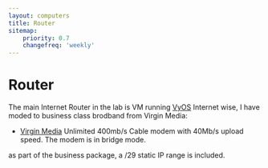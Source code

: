 ```yaml
---
layout: computers
title: Router
sitemap:
    priority: 0.7
    changefreq: 'weekly'
---
```

# Router

The main Internet Router in the lab is VM running [VyOS][5]
Internet wise, I have moded to business class brodband from Virgin Media:

* [Virgin Media][3] Unlimited 400mb/s Cable modem with 40Mb/s upload speed. The modem is in bridge mode.

as part of the business package, a /29 static IP range is included.

[1]: http://www.ubnt.com
[2]: https://www.ubnt.com/edgemax/edgerouter-poe/
[3]: http://www.virginmedia.ie
[4]: /Computers/macmini.html
[5]: https://vyos.io/
